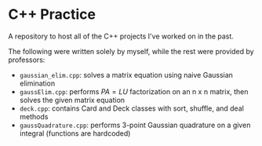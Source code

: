 # C++ Practice
A repository to host all of the C++ projects I've worked on in the past.



The following were written solely by myself, while the rest were provided by professors:
  - `gaussian_elim.cpp`: solves a matrix equation using naive Gaussian elimination
  - `gaussElim.cpp`: performs $PA = LU$ factorization on an n x n matrix, then solves the given matrix equation
  - `deck.cpp`: contains Card and Deck classes with sort, shuffle, and deal methods
  - `gaussQuadrature.cpp`: performs 3-point Gaussian quadrature on a given integral (functions are hardcoded)
